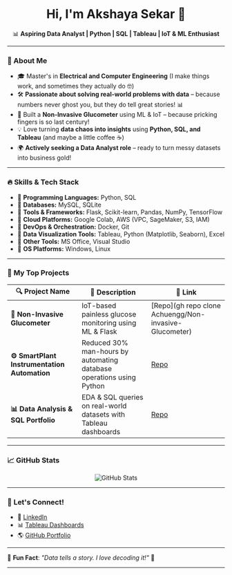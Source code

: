 <h1 align="center">Hi, I'm Akshaya Sekar 👋</h1>

<p align="center">
  📊 <b>Aspiring Data Analyst | Python | SQL | Tableau | IoT & ML Enthusiast</b>  
</p>

---

### 🌟 About Me  
- 🎓 Master's in **Electrical and Computer Engineering** (I make things work, and sometimes they actually do 🤓)  
- 🛠 **Passionate about solving real-world problems with data** – because numbers never ghost you, but they do tell great stories! 📊  
- 🚀 Built a **Non-Invasive Glucometer** using ML & IoT – because pricking fingers is so last century!  
- 💡 Love turning **data chaos into insights** using **Python, SQL, and Tableau** (and maybe a little coffee ☕)  
- 🌍 **Actively seeking a Data Analyst role** – ready to turn messy datasets into business gold!   

---

### 🔥 Skills & Tech Stack  
- 📌 **Programming Languages:** Python, SQL  
- 📌 **Databases:** MySQL, SQLite  
- 📌 **Tools & Frameworks:** Flask, Scikit-learn, Pandas, NumPy, TensorFlow  
- 📌 **Cloud Platforms:** Google Colab, AWS (VPC, SageMaker, S3, IAM)  
- 📌 **DevOps & Orchestration:** Docker, Git  
- 📌 **Data Visualization Tools:** Tableau, Python (Matplotlib, Seaborn), Excel  
- 📌 **Other Tools:** MS Office, Visual Studio  
- 📌 **OS Platforms:** Windows, Linux  

---

### 📂 **My Top Projects**
| 🔍 Project Name | 🚀 Description | 🔗 Link |
|---------------|-------------|---------|
| **📡 Non-Invasive Glucometer** | IoT-based painless glucose monitoring using ML & Flask | [Repo](gh repo clone Achuengg/Non-invasive-Glucometer) |
| **⚙️ SmartPlant Instrumentation Automation** | Reduced 30% man-hours by automating database operations using Python | [Repo](your-github-repo-link) |
| **📊 Data Analysis & SQL Portfolio** | EDA & SQL queries on real-world datasets with Tableau dashboards | [Repo](your-github-repo-link) |

---

### 📈 **GitHub Stats**
<p align="center">
  <img src="https://github-readme-stats.vercel.app/api?username=AkshayaSekar&show_icons=true&theme=radical" alt="GitHub Stats" />
</p>

---

### 🎯 **Let's Connect!**
- 🔗 [LinkedIn](https://www.linkedin.com/in/akshaya-sekar-54302967)  
- 📊 [Tableau Dashboards](https://public.tableau.com/app/profile/akshaya.sekar/viz)  
- 🌎 [GitHub Portfolio](your-github-portfolio-repo-link)  

---

🌟 **Fun Fact**: *"Data tells a story. I love decoding it!"* 🚀  

---


